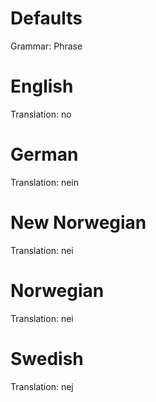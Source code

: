 Defaults
========

Grammar: Phrase


English
=======

Translation: no



German
======

Translation: nein



New Norwegian
=============

Translation: nei



Norwegian
=========

Translation: nei



Swedish
=======

Translation: nej

